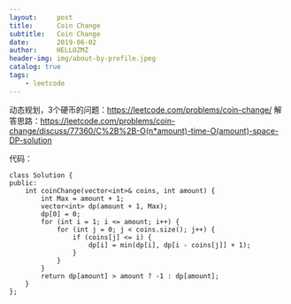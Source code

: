 ```yaml
---
layout:     post
title:      Coin Change
subtitle:   Coin Change
date:       2019-06-02
author:     HELLOZMZ
header-img: img/about-by-profile.jpeg
catalog: true
tags:
    - leetcode
---
```


动态规划，3个硬币的问题：https://leetcode.com/problems/coin-change/
解答思路：https://leetcode.com/problems/coin-change/discuss/77360/C%2B%2B-O(n*amount)-time-O(amount)-space-DP-solution

代码：
```
class Solution {
public:
    int coinChange(vector<int>& coins, int amount) {
        int Max = amount + 1;
        vector<int> dp(amount + 1, Max);
        dp[0] = 0;
        for (int i = 1; i <= amount; i++) {
            for (int j = 0; j < coins.size(); j++) {
                if (coins[j] <= i) {
                    dp[i] = min(dp[i], dp[i - coins[j]] + 1);
                }
            }
        }
        return dp[amount] > amount ? -1 : dp[amount];
    }
};

```


